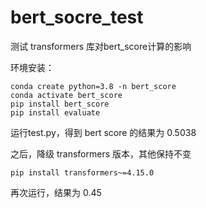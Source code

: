 # bert_socre_test
测试 transformers 库对bert_score计算的影响

环境安装：


```
conda create python=3.8 -n bert_score
conda activate bert_score
pip install bert_score
pip install evaluate
```

运行test.py，得到 bert score 的结果为 0.5038

之后，降级 transformers 版本，其他保持不变

```
pip install transformers~=4.15.0
```

再次运行，结果为 0.45
